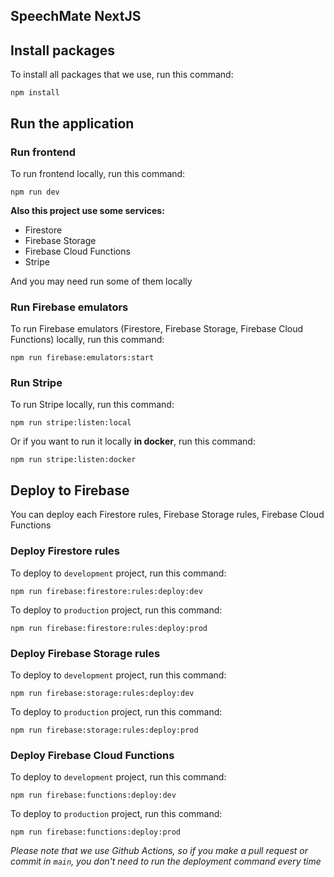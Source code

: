 ## SpeechMate NextJS


## Install packages
To install all packages that we use, run this command:
```shell
npm install
```


## Run the application

### Run frontend
To run frontend locally, run this command:
```shell
npm run dev
```

**Also this project use some services:**
- Firestore
- Firebase Storage
- Firebase Cloud Functions
- Stripe

And you may need run some of them locally


### Run Firebase emulators
To run Firebase emulators (Firestore, Firebase Storage, Firebase Cloud Functions) locally, run this command:
```shell
npm run firebase:emulators:start
```

### Run Stripe
To run Stripe locally, run this command:
```shell
npm run stripe:listen:local
```
Or if you want to run it locally **in docker**, run this command:
```shell
npm run stripe:listen:docker
```

## Deploy to Firebase
You can deploy each Firestore rules, Firebase Storage rules, Firebase Cloud Functions

### Deploy Firestore rules
To deploy to `development` project, run this command:
```shell
npm run firebase:firestore:rules:deploy:dev
```
To deploy to `production` project, run this command:
```shell
npm run firebase:firestore:rules:deploy:prod
```

### Deploy Firebase Storage rules
To deploy to `development` project, run this command:
```shell
npm run firebase:storage:rules:deploy:dev
```
To deploy to `production` project, run this command:
```shell
npm run firebase:storage:rules:deploy:prod
```

### Deploy Firebase Cloud Functions
To deploy to `development` project, run this command:
```shell
npm run firebase:functions:deploy:dev
```
To deploy to `production` project, run this command:
```shell
npm run firebase:functions:deploy:prod
```

*Please note that we use Github Actions, so if you make a pull request or commit in `main`, you don't need to run the deployment command every time*




<!--
# MakerKit - SaaS Starter for Next.js and Firebase

MakerKit is a SaaS starter project built with Next.js, Firebase and Tailwind 
CSS.

## Quick Start

### Requirements

- Node.js
- Git
- Java (for the Firebase Emulators)

Please ensure you installed these before proceeding.

### Cloning the Repository

Clone this repository and name it according to your preferences:

```
git clone https://github.com/makerkit/next-firebase-saas-kit.git your-saas 
--depth=1
```

Move to the folder just cloned:

```
cd your-saas 
```

Reinitialize Git and set this repository as your upstream fork, so you can 
pull updates when needed:

```
rm -rf .git
git init
git remote add upstream https://github.com/makerkit/next-firebase-saas-kit
```

We recommend to watch to the repository, so you know when there's an update. 
To pull the latest updates, use:

```
git pull upstream main --allow-unrelated-histories
```

In case we change the same files, you will need to resolve the conflicts.

Alternatively, you can cherry-pick changes so to reduce the amount of 
conflicts across the files.

### Installing the Node Modules

Install the Node modules with the following command:

```
npm i
```

### Starting the Next.js server and the Firebase Emulators

Start the application and the Firebase emulators:

```
npm run dev
npm run firebase:emulators:start
```

The application should be running at [http://localhost:3000](http://localhost:3000).

Additionally, the [Firebase Emulators UI](https://firebase.google.
com/docs/emulator-suite) should be running at 
[http://localhost:4000](http://localhost:4000).

If you're testing Stripe, also run the Stripe server:

```
npm run stripe:listen
```

Then, copy the printed webhook key and add it to your environment files. 
This can also be used for running the E2E tests.

My recommendation is to add it to both `.env.test` and `.env.development`.

### After Creating your Firebase Project

Make sure to update the environment files with your project's configuration. 
To do so, create the file `.env.production` copied from `.env.production.
template`, and fill the environment variables with the values from your 
Firebase project's configuration.

This is particularly important when:

1. **Running the build process**: You're building the project with `npm build` 
   because it uses the production environment
2. **Deploying to Vercel**: Of course, when you're publishing the project to 
   Vercel, as it will execute `npm build` on the CI

### Running Tests

To run the Cypress tests, please run the command:

```
npm test
```

NB: this command will start all the services required, execute the tests and 
then exit.

#### Stripe Testing

To run the Stripe tests and enable Stripe in development mode, you need to:

1. Enable the tests using the environment variable `ENABLE_STRIPE_TESTING` in 
`.env.test`
2. Have Docker installed and running in your local machine to run the Stripe 
  Emulator
3. Generate a webhook key and set the environment variable 
   `STRIPE_WEBHOOK_SECRET`

The first two steps are only required to run the Cypress E2E tests for 
Stripe. Generating a webhook key and running the Stripe CLI server is 
always required for developing your Stripe functionality locally.

To generate a webhook key, run the following command:

```
npm run stripe:listen
```

If it worked, it will print the webhook key. Then, paste it into 
your environment files as `STRIPE_WEBHOOK_SECRET`. 

This key is also needed to run Stripe during development to receive the 
Stripe webhooks to your local server.

```
ENABLE_STRIPE_TESTING=true
```

### Full Documentation
To continue setting up your application, please take a look at [the official 
documentation](https://makerkit.dev/docs/setting-up-firebase).
-->
